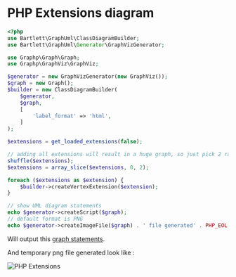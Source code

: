 # PHP Extensions diagram

```php
<?php
use Bartlett\GraphUml\ClassDiagramBuilder;
use Bartlett\GraphUml\Generator\GraphVizGenerator;

use Graphp\Graph\Graph;
use Graphp\GraphViz\GraphViz;

$generator = new GraphVizGenerator(new GraphViz());
$graph = new Graph();
$builder = new ClassDiagramBuilder(
    $generator,
    $graph,
    [
        'label_format' => 'html',
    ]
);

$extensions = get_loaded_extensions(false);

// adding all extensions will result in a huge graph, so just pick 2 random ones
shuffle($extensions);
$extensions = array_slice($extensions, 0, 2);

foreach ($extensions as $extension) {
    $builder->createVertexExtension($extension);
}

// show UML diagram statements
echo $generator->createScript($graph);
// default format is PNG
echo $generator->createImageFile($graph) . ' file generated' . PHP_EOL;
```

Will output this [graph statements](./php_extensions.html.gv).

And temporary png file generated look like :

![PHP Extensions](./php_extensions.graphviz.png)
